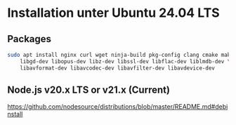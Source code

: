 # Installation unter Ubuntu 24.04 LTS

## Packages

```bash
sudo apt install nginx curl wget ninja-build pkg-config clang cmake make git patch ca-certificates \
    libgd-dev libopus-dev libz-dev libssl-dev libflac-dev liblmdb-dev \
    libavformat-dev libavcodec-dev libavfilter-dev libavdevice-dev
```

## Node.js v20.x LTS or v21.x (Current)

https://github.com/nodesource/distributions/blob/master/README.md#debinstall

